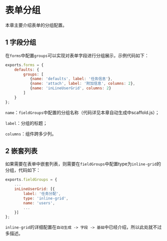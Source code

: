 # 表单分组

本章主要介绍表单的分组配置。

## 1 字段分组

在`forms`中配置`groups`可以实现对表单字段进行分组展示，示例代码如下：

```js
exports.forms = {
    defaults: {
        groups: [
           {name: 'defaults', label: '任务信息'},
           {name: 'attach', label: '附加信息', columns: 2},
           {name: 'inLineUserGrid', columns: 2}
        ]
    }
};
```

`name`：`fieldGroups`中配置的分组名称（代码详见本章自动生成中scaffold.js）；

`label`：分组的标题；

`columns`：组件跨多少列。

## 2 嵌套列表

如果需要在表单中嵌套列表，则需要在`fieldGroups`中配置type为`inline-grid`的分组，代码如下：

```js
exports.fieldGroups = {
    ...
    inLineUserGrid: [{
        label: '任务分配',
        type: 'inline-grid',
        name: 'users',
        ...
    }]
};
```

`inline-grid`的详细配置在`自动生成 -> 字段 -> 基础`中已经介绍，所以此处就不过多描述。